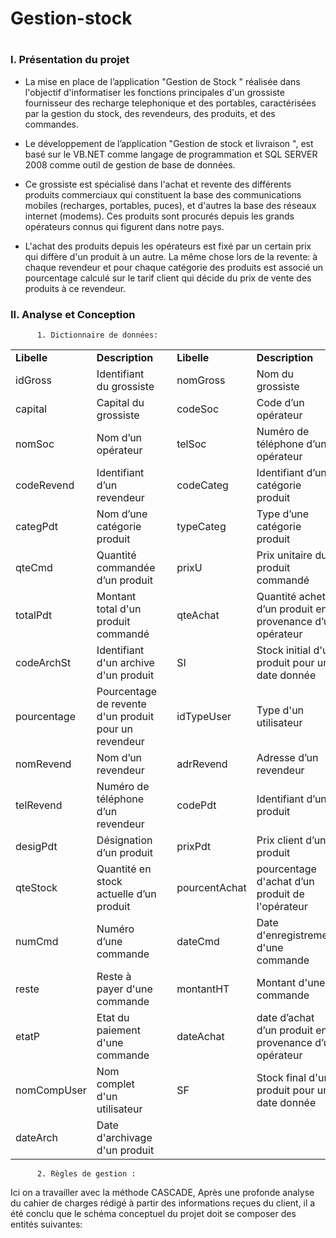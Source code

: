 # Gestion-stock
# 
<h3>I.	Présentation du projet</h3>

* La mise en place de l’application  "Gestion de Stock " réalisée dans l'objectif d'informatiser les fonctions principales d'un grossiste fournisseur des recharge telephonique et des portables, caractérisées par la gestion du stock, des revendeurs, des produits, et des commandes.

 * Le développement de l’application "Gestion de stock et livraison ", est basé sur le  VB.NET comme langage de programmation  et SQL SERVER 2008 comme outil de gestion de base de données.

 * Ce grossiste est spécialisé dans l'achat et revente des différents produits commerciaux qui constituent la base des communications mobiles (recharges, portables, puces), et d'autres la base des réseaux internet (modems). Ces produits sont procurés depuis les grands opérateurs connus qui figurent dans notre pays.
 
  * L'achat des produits depuis les opérateurs est fixé par un certain prix qui diffère d'un produit à un autre. La même chose lors de la revente: à chaque revendeur et pour chaque catégorie des produits est associé un pourcentage calculé sur le tarif client qui décide du prix de vente des produits à ce revendeur.
  
  <h3>II. Analyse et Conception</h3>
  
          1. Dictionnaire de données:
          
<table>
       <tr>
        <td><b>Libelle </b></td>
        <td><b>Description </b></td>
        <td> </td>
        <td><b>Libelle </b></td>
        <td><b>Description </b></td>
       </tr>
       <tr>
        <td>idGross  </td>
        <td>Identifiant du grossiste </td>
        <td> </td>
        <td>nomGross  </td>
        <td>Nom du grossiste  </td>
       </tr>
       <tr>
        <td>capital  </td>
        <td>Capital du grossiste  </td>
        <td> </td>
        <td>codeSoc </td>
        <td>Code d’un opérateur  </td>
       </tr>
       <tr>
        <td>nomSoc   </td>
        <td>Nom d’un opérateur  </td>
        <td> </td>
        <td>telSoc </td>
        <td>Numéro de téléphone d’un opérateur  </td>
       </tr>
       <tr>
        <td>codeRevend  </td>
        <td>Identifiant d’un revendeur  </td>
        <td> </td>
        <td>codeCateg </td>
        <td>Identifiant d’une catégorie produit </td>
       </tr>
       <tr>
        <td>categPdt  </td>
        <td>Nom d’une catégorie produit  </td>
        <td> </td>
        <td>typeCateg </td>
        <td>Type d’une catégorie produit </td>
       </tr>
       <tr>
        <td>qteCmd  </td>
        <td>Quantité commandée d’un produit </td>
        <td> </td>
        <td>prixU </td>
        <td>Prix unitaire du produit commandé </td>
       </tr>
       <tr>
        <td>totalPdt  </td>
        <td>Montant total d'un produit commandé </td>
        <td> </td>
        <td>qteAchat </td>
        <td>Quantité achetée d’un produit en provenance d’un opérateur </td>
       </tr>
       <tr>
        <td>codeArchSt </td>
        <td>Identifiant d'un archive d'un produit </td>
        <td> </td>
        <td>SI </td>
        <td>Stock initial d'un produit pour une date donnée </td>
       </tr>
       <tr>
        <td>pourcentage </td>
        <td>Pourcentage de revente d'un produit pour un revendeur </td>
        <td> </td>
        <td>idTypeUser </td>
        <td>Type d'un utilisateur </td>
       </tr>
       <tr>
        <td>nomRevend </td>
        <td>Nom d’un revendeur </td>
        <td> </td>
        <td>adrRevend </td>
        <td>Adresse d’un revendeur </td>
       </tr>
       <tr>
        <td>telRevend </td>
        <td>Numéro de téléphone d’un revendeur </td>
        <td> </td>
        <td>codePdt </td>
        <td>Identifiant d’un produit </td>
       </tr>
       <tr>
        <td>desigPdt </td>
        <td>Désignation d’un produit </td>
        <td> </td>
        <td>prixPdt </td>
        <td>Prix client d’un produit </td>
       </tr>
       <tr>
        <td>qteStock </td>
        <td>Quantité en stock actuelle d’un produit </td>
        <td> </td>
        <td>pourcentAchat </td>
        <td>pourcentage d'achat d’un produit de l'opérateur </td>
       </tr>
       <tr>
        <td>numCmd </td>
        <td>Numéro d’une commande </td>
        <td> </td>
        <td>dateCmd </td>
        <td>Date d'enregistrement d'une commande </td>
       </tr>
       <tr>
        <td>reste </td>
        <td>Reste à payer d'une commande </td>
        <td> </td>
        <td>montantHT </td>
        <td>Montant d'une commande </td>
       </tr>
       <tr>
        <td>etatP </td>
        <td>Etat du paiement d'une commande </td>
        <td> </td>
        <td>dateAchat </td>
        <td>date d’achat d’un produit en provenance d’un opérateur </td>
       </tr>
       <tr>
        <td>nomCompUser </td>
        <td>Nom complet d'un utilisateur </td>
        <td> </td>
        <td>SF </td>
        <td>Stock final d'un produit pour une date donnée </td>
       </tr>
        <tr>
        <td>dateArch </td>
        <td>Date d'archivage d'un produit </td>
        <td> </td>
        <td> </td>
        <td> </td>
       </tr>
      
</table>
  
          2. Règles de gestion :
          
Ici on a travailler avec la méthode CASCADE, Après une profonde analyse du cahier de charges rédigé à partir des informations reçues du client, il a été conclu que le schéma conceptuel du projet doit se composer des entités suivantes:
